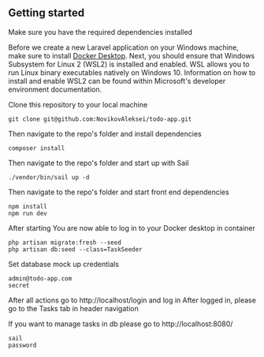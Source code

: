 ## Getting started

Make sure you have the required dependencies installed

Before we create a new Laravel application on your Windows machine, 
make sure to install <a href="https://www.docker.com/products/docker-desktop/">Docker Desktop</a>. Next, you should ensure that
Windows Subsystem for Linux 2 (WSL2) is installed and enabled. 
WSL allows you to run Linux binary executables natively on Windows 10. 
Information on how to install and enable WSL2 can be found within Microsoft's 
developer environment documentation.

Clone this repository to your local machine

```
git clone git@github.com:NovikovAleksei/todo-app.git
```

Then navigate to the repo's folder and install dependencies

```
composer install
```

Then navigate to the repo's folder and start up with Sail 

```
./vendor/bin/sail up -d
```

Then navigate to the repo's folder and start front end dependencies

```
npm install
npm run dev
```

After starting You are now able to log in to your Docker desktop in container


```
php artisan migrate:fresh --seed
php artisan db:seed --class=TaskSeeder
```

Set database mock up credentials

```
admin@todo-app.com
secret
```

After all actions go to http://localhost/login and log in
After logged in, please go to the Tasks tab in header navigation

If you want to manage tasks in db please go to http://localhost:8080/

```
sail
password
```

